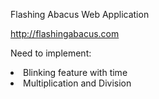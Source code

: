Flashing Abacus Web Application

http://flashingabacus.com

Need to implement:
<li>Blinking feature with time</li>
<li>Multiplication and Division</li>
